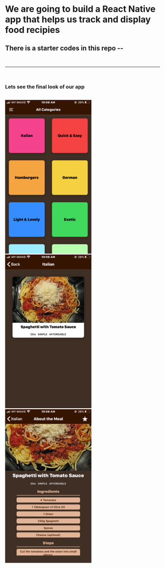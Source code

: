 # We are going to build a React Native app that helps us track and display food recipies

## There is a starter codes in this repo -- 

<br>

****

<br>

### Lets see the final look of our app

<br>

<img src="./assets/final/IMG_7027.PNG" height="500"/>
<img src="./assets/final/IMG_7028.PNG" height="500"/>
<img src="./assets/final/IMG_7029.PNG" height="500"/>